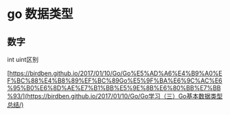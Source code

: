 # go 数据类型



## 数字

int uint区别

[https://birdben.github.io/2017/01/10/Go/Go%E5%AD%A6%E4%B9%A0%EF%BC%88%E4%B8%89%EF%BC%89Go%E5%9F%BA%E6%9C%AC%E6%95%B0%E6%8D%AE%E7%B1%BB%E5%9E%8B%E6%80%BB%E7%BB%93/](https://birdben.github.io/2017/01/10/Go/Go学习（三）Go基本数据类型总结/)